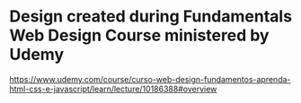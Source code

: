# Design created during Fundamentals Web Design Course ministered by Udemy
https://www.udemy.com/course/curso-web-design-fundamentos-aprenda-html-css-e-javascript/learn/lecture/10186388#overview
